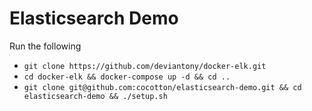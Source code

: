 # Elasticsearch Demo

Run the following
- `git clone https://github.com/deviantony/docker-elk.git`
- `cd docker-elk && docker-compose up -d && cd ..`
- `git clone git@github.com:cocotton/elasticsearch-demo.git && cd elasticsearch-demo && ./setup.sh`
